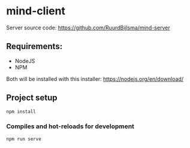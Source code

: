 # mind-client
Server source code: https://github.com/RuurdBijlsma/mind-server

## Requirements:
* NodeJS
* NPM

Both will be installed with this installer: https://nodejs.org/en/download/

## Project setup
```
npm install
```

### Compiles and hot-reloads for development
```
npm run serve
```
